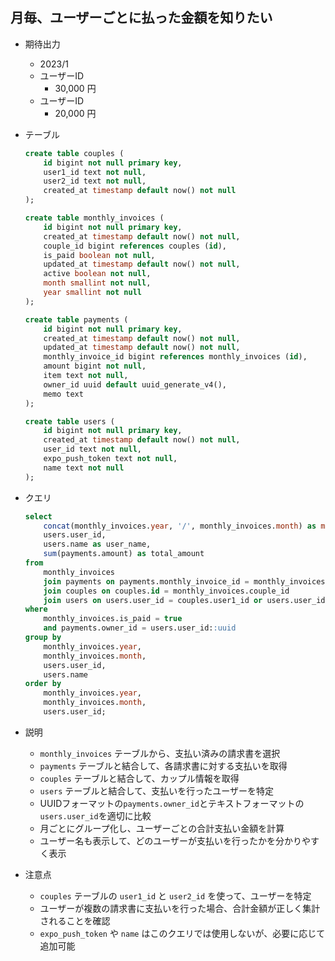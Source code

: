 ## 月毎、ユーザーごとに払った金額を知りたい
- 期待出力
    - 2023/1
    - ユーザーID
        - 30,000 円
    - ユーザーID
        - 20,000 円 

- テーブル
    ````sql
    create table couples (
        id bigint not null primary key,
        user1_id text not null,
        user2_id text not null,
        created_at timestamp default now() not null
    );

    create table monthly_invoices (
        id bigint not null primary key,
        created_at timestamp default now() not null,
        couple_id bigint references couples (id),
        is_paid boolean not null,
        updated_at timestamp default now() not null,
        active boolean not null,
        month smallint not null,
        year smallint not null
    );

    create table payments (
        id bigint not null primary key,
        created_at timestamp default now() not null,
        updated_at timestamp default now() not null,
        monthly_invoice_id bigint references monthly_invoices (id),
        amount bigint not null,
        item text not null,
        owner_id uuid default uuid_generate_v4(),
        memo text
    );

    create table users (
        id bigint not null primary key,
        created_at timestamp default now() not null,
        user_id text not null,
        expo_push_token text not null,
        name text not null
    );
    ````

- クエリ
    ```sql
    select
        concat(monthly_invoices.year, '/', monthly_invoices.month) as month,
        users.user_id,
        users.name as user_name,
        sum(payments.amount) as total_amount
    from
        monthly_invoices
        join payments on payments.monthly_invoice_id = monthly_invoices.id
        join couples on couples.id = monthly_invoices.couple_id
        join users on users.user_id = couples.user1_id or users.user_id = couples.user2_id
    where
        monthly_invoices.is_paid = true
        and payments.owner_id = users.user_id::uuid
    group by
        monthly_invoices.year,
        monthly_invoices.month,
        users.user_id,
        users.name
    order by
        monthly_invoices.year,
        monthly_invoices.month,
        users.user_id;
    ```
- 説明
    - `monthly_invoices` テーブルから、支払い済みの請求書を選択
    - `payments` テーブルと結合して、各請求書に対する支払いを取得
    - `couples` テーブルと結合して、カップル情報を取得
    - `users` テーブルと結合して、支払いを行ったユーザーを特定
    - UUIDフォーマットの`payments.owner_id`とテキストフォーマットの`users.user_id`を適切に比較
    - 月ごとにグループ化し、ユーザーごとの合計支払い金額を計算
    - ユーザー名も表示して、どのユーザーが支払いを行ったかを分かりやすく表示
- 注意点
    - `couples` テーブルの `user1_id` と `user2_id` を使って、ユーザーを特定
    - ユーザーが複数の請求書に支払いを行った場合、合計金額が正しく集計されることを確認
    - `expo_push_token` や `name` はこのクエリでは使用しないが、必要に応じて追加可能



